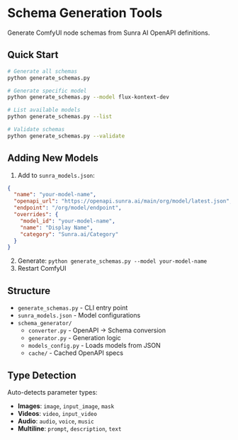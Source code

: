 # Schema Generation Tools

Generate ComfyUI node schemas from Sunra AI OpenAPI definitions.

## Quick Start

```bash
# Generate all schemas
python generate_schemas.py

# Generate specific model
python generate_schemas.py --model flux-kontext-dev

# List available models
python generate_schemas.py --list

# Validate schemas
python generate_schemas.py --validate
```

## Adding New Models

1. Add to `sunra_models.json`:

```json
{
  "name": "your-model-name",
  "openapi_url": "https://openapi.sunra.ai/main/org/model/latest.json",
  "endpoint": "/org/model/endpoint",
  "overrides": {
    "model_id": "your-model-name",
    "name": "Display Name",
    "category": "Sunra.ai/Category"
  }
}
```

2. Generate: `python generate_schemas.py --model your-model-name`
3. Restart ComfyUI

## Structure

- `generate_schemas.py` - CLI entry point
- `sunra_models.json` - Model configurations
- `schema_generator/`
  - `converter.py` - OpenAPI → Schema conversion
  - `generator.py` - Generation logic
  - `models_config.py` - Loads models from JSON
  - `cache/` - Cached OpenAPI specs

## Type Detection

Auto-detects parameter types:
- **Images**: `image`, `input_image`, `mask`
- **Videos**: `video`, `input_video`
- **Audio**: `audio`, `voice`, `music`
- **Multiline**: `prompt`, `description`, `text`